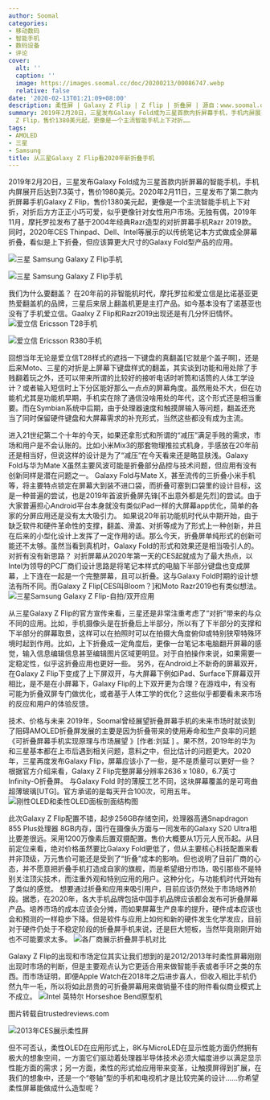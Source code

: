 ```yaml
---
author: Soomal
categories:
- 移动数码
- 智能手机
- 数码设备
- 评论
cover:
  alt: ''
  caption: ''
  image: https://images.soomal.cc/doc/20200213/00086747.webp
  relative: false
date: '2020-02-13T01:21:09+08:00'
description: 柔性屏 | Galaxy Z Flip | Z flip | 折叠屏 | 源自：www.soomal.com | 版权：原创 |  平均/总评分：10.00/20
summary: 2019年2月20日，三星发布Galaxy Fold成为三星首款内折屏幕手机，手机内屏展开后达到7.3英寸。2020年2月11日，三星发布了第二款内折屏幕手机Galaxy
  Z Flip，售价1380美元起，更像是一个主流智能手机上下对折……
tags:
- AMOLED
- 三星
- Samsung
title: 从三星Galaxy Z Flip看2020年新折叠手机
---
```


2019年2月20日，三星发布Galaxy Fold成为三星首款内折屏幕的智能手机，手机内屏展开后达到7.3英寸，售价1980美元。2020年2月11日，三星发布了第二款内折屏幕手机Galaxy Z Flip，售价1380美元起，更像是一个主流智能手机上下对折，对折后方方正正小巧可爱，似乎更像针对女性用户市场。无独有偶，2019年11月，摩托罗拉发布了基于2004年经典Razr造型的对折屏幕手机Razr 2019款。同时，2020年CES Thinpad、Dell、Intel等展示的以传统笔记本方式做成全屏幕折叠，看似是上下折叠，但应该算更大尺寸的Galaxy Fold型产品的应用。



![三星 Samsung Galaxy Z Flip手机](https://images.soomal.cc/doc/20200213/00086743_01.webp)



![三星 Samsung Galaxy Z Flip手机](https://images.soomal.cc/doc/20200213/00086744_01.webp)



我们为什么要翻盖？
在20年前的非智能机时代，摩托罗拉和爱立信是比诺基亚更热爱翻盖机的品牌，三星后来居上翻盖机更是主打产品。如今基本没有了诺基亚也没有了手机爱立信。Gaalxy Z Flip和Razr2019出现还是有几分怀旧情怀。
![爱立信 Ericsson T28手机](https://images.soomal.cc/doc/20200213/00086745_01.webp)




![爱立信 Ericsson R380手机](https://images.soomal.cc/doc/20200213/00086746_01.webp)





回想当年无论是爱立信T28样式的遮挡一下键盘的真翻盖[它就是个盖子啊]，还是后来Moto、三星的对折是上屏幕下键盘样式的翻盖，其实谈到功能和用处除了手贱翻着玩之外，还可以带来所谓的比较好的接听电话时听筒和话筒的人体工学设计？或者输入短信时上下分区能好那么一点点的屏幕角度。虽然用处不大，但在功能机尤其是功能机早期，手机实在除了通信没啥用处的年代，这个形式还是相当重要。而在Symbian系统中后期，由于处理器速度和触摸屏输入等问题，翻盖还充当了同时保留硬件键盘和大屏幕需求的补充形式，当然这些都没有成为主流。

进入21世纪第二个十年的今天，如果还拿形式和所谓的“减压”满足手贱的需求，市场和用户是不会认账的。比如小米Mix3的那套物理推拉式机身，手感放在20年前还是相当好，但说这样的设计是为了“减压”在今天看来还是略显肤浅。Galaxy Fold与华为Mate X虽然主要风波可能是折叠部分品控与技术问题，但应用有没有创新同样是潜在问题之一。
Galaxy Fold与Mate X，甚至流传的三折叠小米手机等，将主要特点锁定在屏幕大到装不进口袋，而折叠可塞到口袋里的设计目标，这是一种普遍的尝试，也是2019年首波折叠屏先锋[不出意外都是先烈]的尝试。由于大家普遍担心Android平台本身就没有类似iPad一样的大屏幕app优化，简单的各家的分屏应用还是没有太大吸引力。
如果说20年前功能机时代从中期开始，由于缺乏软件和硬件革命性的支撑，翻盖、滑盖、对折等成为了形式上一种创新，并且在后来的小型化设计上发挥了一定作用的话。那么今天，折叠屏单纯形式的创新可能还不太够。虽然当看到真机时，Galaxy Fold的形式和效果还是相当吸引人的。
对折有没有新思路？
对折屏幕从2020年第一天的CES起就成为了最大热点，以Intel为领导的PC厂商们设计思路是将笔记本样式的电脑下半部分键盘也变成屏幕，上下连在一起是一个完整屏幕，且可以折叠。这与Galaxy Fold时期的设计想法有所不同。而Galaxy Z Flip[CES叫Bloom？]和Moto Razr2019也有类似想法。
![三星Samsung Galaxy Z Flip-自拍/双开应用](https://images.soomal.cc/doc/20200213/00086739.webp)




从三星Galaxy Z Flip的官方宣传来看，三星还是非常注重考虑了“对折”带来的与众不同的应用。比如，手机摄像头是在折叠后上半部分，所以有了下半部分的支撑和下半部分的屏幕取景，这样可以在拍照时可以在拍摄大角度俯仰或特别狭窄特殊环境时起到作用。比如，上下折叠成一定角度后，更像一台笔记本电脑翻开屏幕的感觉，输入信息编辑信息甚至编辑图片区域更明显。对于自拍操作来说，如果需要一定稳定性，似乎这折叠应用也更好一些。
另外，在Android上不新奇的屏幕双开，在Galaxy Z Flip下变成了上下屏双开，与大屏幕下例如iPad、Surface下屏幕双开相比，是不是在小屏幕下，Galaxy Flip的上下双开更为合理？在游戏中，有没有可能为折叠双屏专门做优化，或者基于人体工学的优化？这些似乎都要看未来市场的反应和用户的体验反馈。



技术、价格与未来
2019年，Soomal曾经展望折叠屏幕手机的未来市场时就谈到了阻碍AMOLED折叠屏发展的主要是因为折叠带来的使用寿命和生产良率的问题《可折叠屏幕手机实现原理与市场展望 》[作者:刘延 ]
。果不然，2019年的华为和三星基本都在上市后遇到相关问题，意料之中，但比估计的问题更大。2020年，三星再度发布Galaxy Flip，屏幕应该小了一些，是不是质量可以更好一些？根据官方介绍来看，Galaxy Z Flip完整屏幕分辨率2636 x 1080，6.7英寸Infinity-O折叠屏。 与Galaxy Fold 时的薄膜工艺不同，这块屏幕覆盖的是可弯曲超薄玻璃[UTG]。官方承诺的是每天开合100次，可用五年。
![刚性OLED和柔性OLED面板剖面结构图](https://images.soomal.cc/doc/20190224/00080246.webp)




此次Galaxy Z Flip配置不错，起步256GB存储空间，处理器高通Snapdragon 855 Plus处理器 8GB内存，国行在摄像头方面与一同发布的Galaxy S20 Ultra相比要差很远。采用1200万像素后置双摄配置。售价大概要从1万元人民币起。从目前定位来看，绝对价格虽然要比Galaxy Fold更低了，但从主要核心科技配置来看并非顶级，万元售价可能还是受到了“折叠”成本的影响。但也说明了目前厂商的心态，并不愿意把折叠手机打造成自家的旗舰，而是希望细分市场，吸引那些不是特别关注顶尖技术，而注重外观和特别应用的用户。这种分化，与功能机时代开始有了类似的感觉。
想要通过折叠和应用来吸引用户，目前应该仍然处于市场培养阶段。据悉，在2020年，各大手机品牌包括中国手机品牌应该都会发布可折叠屏幕产品。培养市场的成本应该会分摊，而如果屏幕生产良率的提升，硬件成本应该也会和预测的一样稳步下降。但是软件与应用上如何和新的硬件发生化学发应，目前对于硬件仍处于不稳定阶段的折叠屏手机来说，还是巨大短板，当然毕竟刚刚开始也不可能要求太多。
![各厂商展示折叠屏手机对比](https://images.soomal.cc/doc/20190224/00080250.webp)




Galaxy Z Flip的出现和市场定位其实让我们想到的是2012/2013年时柔性屏幕刚刚出现时市场的判断，但是主要观点认为它更适合用来做智能手表或者手环之类的东西。而市场证明，即便Apple Watch在2018年之后进步喜人，但收入相比手机仍然九牛一毛，所以将如此昂贵的可折叠屏幕用来做销量不佳的附件看似商业模式上不成立。
![Intel 英特尔 Horseshoe Bend原型机](https://images.soomal.cc/doc/20200213/00086741_01.webp)

图片转载自trustedreviews.com


![2013年CES展示柔性屏](https://images.soomal.cc/doc/20200213/00086742_01.webp)




但不可否认，柔性OLED在应用形式上，8K与MicroLED在显示性能方面仍然拥有极大的想象空间，一方面它们驱动着处理器半导体技术必须大幅度进步以满足显示性能方面的需求；另一方面，柔性的形式给应用带来变革，让触摸屏得到扩展，在我们的想象中，还是一个“卷轴”型的手机和电视机才是比较完美的设计……你希望柔性屏幕能做成什么造型呢？